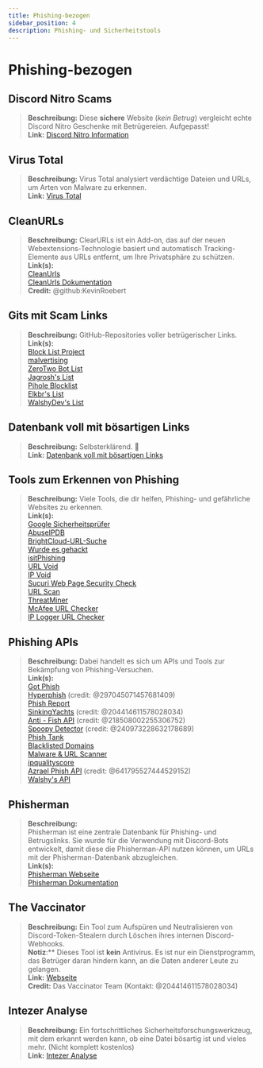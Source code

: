 ```yaml
---
title: Phishing-bezogen 
sidebar_position: 4
description: Phishing- und Sicherheitstools
---
```


# Phishing-bezogen

## **Discord Nitro Scams**

> **Beschreibung:** Diese **sichere** Website (*kein Betrug*) vergleicht echte Discord Nitro Geschenke mit Betrügereien. Aufgepasst!   <br/>
**Link:** [Discord Nitro Information](https://dicsord.gq/)

## **Virus Total**

> **Beschreibung:** Virus Total analysiert verdächtige Dateien und URLs, um Arten von Malware zu erkennen.   <br/>
**Link:** [Virus Total](https://www.virustotal.com/gui/home/upload)

## **CleanURLs**

> **Beschreibung:** ClearURLs ist ein Add-on, das auf der neuen Webextensions-Technologie basiert und automatisch Tracking-Elemente aus URLs entfernt, um Ihre Privatsphäre zu schützen.  <br/>
**Link(s):**  <br/>
[CleanUrls](https://github.com/ClearURLs/Addon)  <br/>
[CleanUrls Dokumentation](https://docs.clearurls.xyz/latest/)  <br/>
**Credit:** @github:KevinRoebert


## **Gits mit Scam Links**

> **Beschreibung:** GitHub-Repositories voller betrügerischer Links.   <br/>
**Link(s):**  
[Block List Project](https://blocklistproject.github.io/Lists/)   <br/>
[malvertising](https://github.com/D09r/malvertising/blob/master/scam-domains.csv)   <br/>
[ZeroTwo Bot List](https://github.com/ZeroTwo-Bot/anti-fish-lists/)   <br/>
[Jagrosh's List](https://github.com/jagrosh/Vortex/tree/master/lists)   <br/>
[Pihole Blocklist](https://github.com/mhhakim/pihole-blocklist/)   <br/>
[Elkbr's List](https://github.com/elbkr/bad-websites)  <br/>
[WalshyDev's List](https://github.com/WalshyDev/Discord-bad-domains/blob/main/bad-domains.json)

## **Datenbank voll mit bösartigen Links**

> **Beschreibung:** Selbsterklärend. 🔢   <br/>
**Link:** [Datenbank voll mit bösartigen Links](https://urlhaus.abuse.ch/browse/)

## **Tools zum Erkennen von Phishing**

> **Beschreibung:** Viele Tools, die dir helfen, Phishing- und gefährliche Websites zu erkennen.  <br/>
**Link(s):** <br/>
[Google Sicherheitsprüfer](https://transparencyreport.google.com/safe-browsing/search)  <br/>
[AbuseIPDB](https://www.abuseipdb.com/)  <br/>
[BrightCloud-URL-Suche](https://www.brightcloud.com/tools/url-ip-lookup.php)  <br/>
[Wurde es gehackt](https://www.isithacked.com/)  <br/>
[isitPhishing](https://isitphishing.org/) <br/>
[URL Void](https://www.urlvoid.com/)  <br/>
[IP Void](https://www.ipvoid.com/)  <br/>
[Sucuri Web Page Security Check](https://unmask.sucuri.net/security-report/)  <br/>
[URL Scan](https://urlscan.io/)  <br/>
[ThreatMiner](https://www.threatminer.org/)  <br/>
[McAfee URL Checker](https://www.trustedsource.org/)  <br/>
[IP Logger URL Checker](https://iplogger.com/url-checker)

## Phishing APIs 
> **Beschreibung:** Dabei handelt es sich um APIs und Tools zur Bekämpfung von Phishing-Versuchen.   <br/>
**Link(s):** <br/>
[Got Phish](http://gotphish.com/)   <br/>
[Hyperphish](https://api.hyperphish.com/docs) (credit: @297045071457681409)   <br/>
[Phish Report](https://phish.report/)   <br/>
[SinkingYachts](https://phish.sinking.yachts/docs) (credit: @204414611578028034)  <br/>
[Anti - Fish API](https://anti-fish.bitflow.dev/) (credit: @218508002255306752)   <br/>
[Spoopy Detector](https://spoopy.oceanlord.me/) (credit: @240973228632178689)   <br/>
[Phish Tank](https://phishtank.org/)   <br/>
[Blacklisted Domains](https://api.hyperphish.com/gimme-domains) <br/>
[Malware & URL Scanner](https://chrome.google.com/webstore/detail/malware-url-scanner/ianpniapgjchiheejeipopldaanbjicd) <br/>
[ipqualityscore](https://www.ipqualityscore.com/threat-feeds/malicious-url-scanner)  <br/>
[Azrael Phish API](https://phish.azrael.gg/) (credit: @641795527444529152)  <br/>
[Walshy's API](https://bad-domains.walshy.dev/)

## **Phisherman**

> **Beschreibung:**   <br/>
Phisherman ist eine zentrale Datenbank für Phishing- und Betrugslinks. Sie wurde für die Verwendung mit Discord-Bots entwickelt, damit diese die Phisherman-API nutzen können, um URLs mit der Phisherman-Datenbank abzugleichen.   <br/>
**Link(s):**   <br/>
[Phisherman Webseite](https://phisherman.gg/)   <br/>
[Phisherman Dokumentation](https://docs.phisherman.gg/)

## **The Vaccinator**

> **Beschreibung:** Ein Tool zum Aufspüren und Neutralisieren von Discord-Token-Stealern durch Löschen ihres internen Discord-Webhooks. <br/>
**Notiz**:** Dieses Tool ist **kein** Antivirus. Es ist nur ein Dienstprogramm, das Betrüger daran hindern kann, an die Daten anderer Leute zu gelangen. <br/>
**Link:** [Webseite](https://sketchy.tel/)  <br/>
**Credit:** Das Vaccinator Team (Kontakt: @204414611578028034)

## **Intezer Analyse**

> **Beschreibung:** Ein fortschrittliches Sicherheitsforschungswerkzeug, mit dem erkannt werden kann, ob eine Datei bösartig ist und vieles mehr. (Nicht komplett kostenlos) <br/>
**Link:** [Intezer Analyse](https://analyze.intezer.com/)